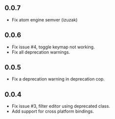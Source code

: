 ## 0.0.7
* Fix atom engine semver (izuzak)

## 0.0.6
* Fix issue #4, toggle keymap not working.
* Fix all deprecation warnings.

## 0.0.5
* Fix a deprecation warning in deprecation cop.

## 0.0.4
* Fix issue #3, filter editor using deprecated class.
* Add support for cross platform bindings.
